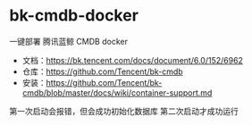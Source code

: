 # bk-cmdb-docker
一键部署 腾讯蓝鲸 CMDB docker


- 文档：https://bk.tencent.com/docs/document/6.0/152/6962
- 仓库：https://github.com/Tencent/bk-cmdb
- 安装：https://github.com/Tencent/bk-cmdb/blob/master/docs/wiki/container-support.md

第一次启动会报错，但会成功初始化数据库
第二次启动才成功运行